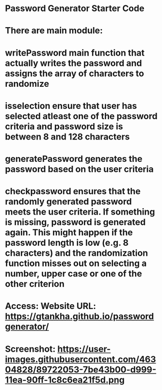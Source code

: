 # Password Generator Starter Code

# There are main module: 
# writePassword main function that actually writes the password and assigns the array of characters to randomize 
# isselection ensure that user has selected atleast one of the password criteria and password size is between 8 and 128 characters
# generatePassword generates the password based on the user criteria
# checkpassword ensures that the randomly generated password meets the user criteria. If something is missing, password is generated again. This might happen if the password length is low (e.g. 8 characters) and the randomization function misses out on selecting a number, upper case or one of the other criterion


# Access: Website URL: https://gtankha.github.io/passwordgenerator/
# Screenshot: https://user-images.githubusercontent.com/46304828/89722053-7be43b00-d999-11ea-90ff-1c8c6ea21f5d.png
